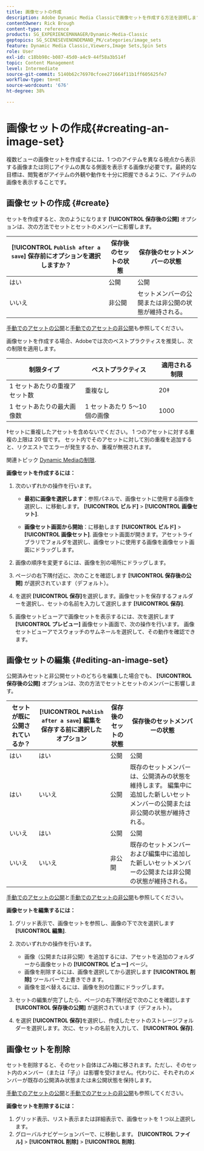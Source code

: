 ```yaml
---
title: 画像セットの作成
description: Adobe Dynamic Media Classicで画像セットを作成する方法を説明します。
contentOwner: Rick Brough
content-type: reference
products: SG_EXPERIENCEMANAGER/Dynamic-Media-Classic
geptopics: SG_SCENESEVENONDEMAND_PK/categories/image_sets
feature: Dynamic Media Classic,Viewers,Image Sets,Spin Sets
role: User
exl-id: c18bb98c-b087-45d0-a4c9-44f58a3b514f
topic: Content Management
level: Intermediate
source-git-commit: 5140b62c76970cfcee271664f11b1ff605625fe7
workflow-type: tm+mt
source-wordcount: '676'
ht-degree: 38%

---
```


# 画像セットの作成{#creating-an-image-set}

複数ビューの画像セットを作成するには、1 つのアイテムを異なる視点から表示する画像または同じアイテムの異なる側面を表示する画像が必要です。最終的な目標は、閲覧者がアイテムの外観や動作を十分に把握できるように、アイテムの画像を表示することです。

## 画像セットの作成 {#create}

セットを作成すると、次のようになります **[!UICONTROL 保存後の公開]** オプションは、次の方法でセットとセットのメンバーに影響します。

| **[!UICONTROL `Publish after a save`]** 保存前にオプションを選択しますか？ | 保存後のセットの状態 | 保存後のセットメンバーの状態 |
| --- | --- | --- |
| はい | 公開 | 公開 |
| いいえ | 非公開 | セットメンバーの公開または非公開の状態が維持される。 |

[手動でのアセットの公開](publishing-files.md#manually_publishing_assets)と[手動でのアセットの非公開](publishing-files.md#manually_unpublishing_assets)も参照してください。

画像セットを作成する場合、Adobeでは次のベストプラクティスを推奨し、次の制限を適用します。

| 制限タイプ | ベストプラクティス | 適用される制限 |
| --- | --- | --- |
| 1 セットあたりの重複アセット数 | 重複なし | 20‡ |
| 1 セットあたりの最大画像数 | 1 セットあたり 5～10 個の画像 | 1000 |

‡セットに重複したアセットを含めないでください。 1 つのアセットに対する重複の上限は 20 個です。 セット内でそのアセットに対して別の重複を追加すると、リクエストでエラーが発生するか、重複が無視されます。

関連トピック [Dynamic Mediaの制限](/help/using/limitations.md).

**画像セットを作成するには：**

1. 次のいずれかの操作を行います。

   * **最初に画像を選択します**：参照パネルで、画像セットに使用する画像を選択し、に移動します。 **[!UICONTROL ビルド]** > **[!UICONTROL 画像セット]**.

   * **画像セット画面から開始**：に移動します **[!UICONTROL ビルド]** > **[!UICONTROL 画像セット]**. 画像セット画面が開きます。アセットライブラリでフォルダを選択し、画像セットに使用する画像を画像セット画面にドラッグします。

1. 画像の順序を変更するには、画像を別の場所にドラッグします。
1. ページの右下隅付近に、次のことを確認します **[!UICONTROL 保存後の公開]** が選択されています（デフォルト）。
1. を選択 **[!UICONTROL 保存]**&#x200B;を選択します。画像セットを保存するフォルダーを選択し、セットの名前を入力して選択します **[!UICONTROL 保存]**.
1. 画像セットビューアで画像セットを表示するには、次を選択します **[!UICONTROL プレビュー]** 画像セット画面で、次の操作を行います。 画像セットビューアでスウォッチのサムネールを選択して、その動作を確認できます。

## 画像セットの編集 {#editing-an-image-set}

公開済みセットと非公開セットのどちらを編集した場合でも、 **[!UICONTROL 保存後の公開]** オプションは、次の方法でセットとセットのメンバーに影響します。

| セットが既に公開されているか？ | **[!UICONTROL `Publish after a save`]** 編集を保存する前に選択したオプション | 保存後のセットの状態 | 保存後のセットメンバーの状態 |
| --- | --- | --- | --- |
| はい | はい | 公開 | 公開 |
| はい | いいえ | 公開 | 既存のセットメンバーは、公開済みの状態を維持します。 編集中に追加した新しいセットメンバーの公開または非公開の状態が維持される。 |
| いいえ | はい | 公開 | 公開 |
| いいえ | いいえ | 非公開 | 既存のセットメンバーおよび編集中に追加した新しいセットメンバーの公開または非公開の状態が維持される。 |

[手動でのアセットの公開](publishing-files.md#manually_publishing_assets)と[手動でのアセットの非公開](publishing-files.md#manually_unpublishing_assets)も参照してください。

**画像セットを編集するには：**

1. グリッド表示で、画像セットを参照し、画像の下で次を選択します **[!UICONTROL 編集]**.
1. 次のいずれかの操作を行います。

   * 画像（公開または非公開）を追加するには、アセットを追加のフォルダーから画像セットの **[!UICONTROL ビュー]** ページ。
   * 画像を削除するには、画像を選択してから選択します **[!UICONTROL 削除]** ツールバーで上書きできます。
   * 画像を並べ替えるには、画像を別の位置にドラッグします。

1. セットの編集が完了したら、ページの右下隅付近で次のことを確認します **[!UICONTROL 保存後の公開]** が選択されています（デフォルト）。
1. を選択 **[!UICONTROL 保存]**&#x200B;を選択し、作成したセットのストレージフォルダーを選択します。次に、セットの名前を入力して、 **[!UICONTROL 保存]**.

## 画像セットを削除

セットを削除すると、そのセット自体はごみ箱に移されます。ただし、そのセット内のメンバー（または「子」）は影響を受けません。代わりに、それぞれのメンバーが既存の公開済み状態または未公開状態を保持します。

[手動でのアセットの公開](publishing-files.md#manually_publishing_assets)と[手動でのアセットの非公開](publishing-files.md#manually_unpublishing_assets)も参照してください。

**画像セットを削除するには：**

1. グリッド表示、リスト表示または詳細表示で、画像セットを 1 つ以上選択します。
1. グローバルナビゲーションバーで、に移動します。 **[!UICONTROL ファイル]** > **[!UICONTROL 削除]** > **[!UICONTROL 削除]**.
